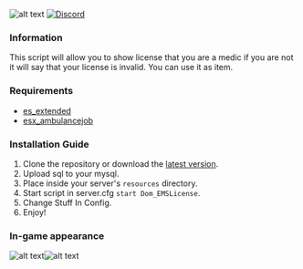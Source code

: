 ![alt text](https://i.imgur.com/eiEV2VK.png "Hi")
[![Discord](https://img.shields.io/discord/765993167744663612?color=7289da&label=Discord&logo=discord&logoColor=ffffff)](https://discord.gg/m4rcn7V)

### Information
This script will allow you to show license that you are a medic if you are not it will say that your license is invalid. You can use it as item. 

### Requirements
* [es_extended](https://github.com/esx-framework/es_extended)
* [esx_ambulancejob](https://github.com/esx-framework/esx_AmbulanceJob)

### Installation Guide
1. Clone the repository or download the [latest version](../../releases/latest).
2. Upload sql to your mysql.
3. Place inside your server's `resources` directory.
4. Start script in server.cfg `start Dom_EMSLicense`.
5. Change Stuff In Config.
6. Enjoy!

### In-game appearance
![alt text](https://i.imgur.com/x4er2vC.png "Hi")![alt text](https://i.imgur.com/WAWQAJc.png "Hi")
